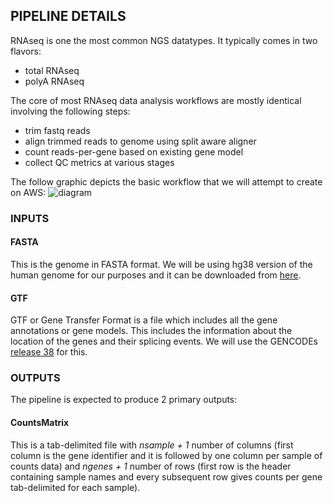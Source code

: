 ## PIPELINE DETAILS

RNAseq is one the most common NGS datatypes. It typically comes in two flavors:

- total RNAseq
- polyA RNAseq

The core of most RNAseq data analysis workflows are mostly identical involving the following steps:

- trim fastq reads
- align trimmed reads to genome using split aware aligner
- count reads-per-gene based on existing gene model
- collect QC metrics at various stages 

The follow graphic depicts the basic workflow that we will attempt to create on AWS:
![diagram](https://i.imgur.com/Rh95JU9.png)

### INPUTS

#### FASTA

This is the genome in FASTA format. We will be using hg38 version of the human genome for our purposes and it can be downloaded from [here](https://ftp.ebi.ac.uk/pub/databases/gencode/Gencode_human/release_38/GRCh38.primary_assembly.genome.fa.gz).

#### GTF

GTF or Gene Transfer Format is a file which includes all the gene annotations or gene models. This includes the information about the location of the genes and their splicing events. We will use the GENCODEs [release 38](https://ftp.ebi.ac.uk/pub/databases/gencode/Gencode_human/release_38/gencode.v38.annotation.gtf.gz) for this.

### OUTPUTS

The pipeline is expected to produce 2 primary outputs:

#### CountsMatrix

This is a tab-delimited file with _nsample + 1_ number of columns (first column is the gene identifier and it is followed by one column per sample of counts data) and _ngenes + 1_ number of rows (first row is the header containing sample names and every subsequent row gives counts per gene tab-delimited for each sample).